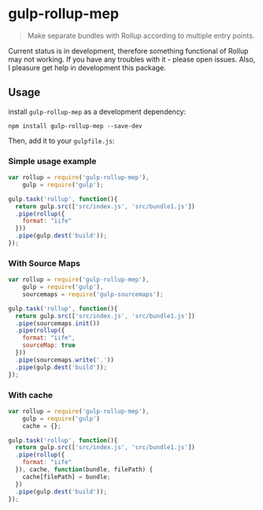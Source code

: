 # gulp-rollup-mep
> Make separate bundles with Rollup according to multiple entry points.

Current status is in development, therefore something functional of Rollup may not working. If you have any troubles with it - please open issues. Also,  I pleasure get help in development this package.  

## Usage
install `gulp-rollup-mep` as a development dependency:

```shell
npm install gulp-rollup-mep --save-dev
```
Then, add it to your `gulpfile.js`:

### Simple usage example
```javascript
var rollup = require('gulp-rollup-mep'),
    gulp = require('gulp');

gulp.task('rollup', function(){
  return gulp.src(['src/index.js', 'src/bundle1.js'])
  .pipe(rollup({
    format: "iife"
  }))
  .pipe(gulp.dest('build'));
});
```

### With Source Maps
```javascript
var rollup = require('gulp-rollup-mep'),
    gulp = require('gulp'),
    sourcemaps = require('gulp-sourcemaps');

gulp.task('rollup', function(){
  return gulp.src(['src/index.js', 'src/bundle1.js'])
  .pipe(sourcemaps.init())
  .pipe(rollup({
    format: "iife",
    sourceMap: true
  }))
  .pipe(sourcemaps.write('.'))
  .pipe(gulp.dest('build'));
});
```

### With cache
```javascript
var rollup = require('gulp-rollup-mep'),
    gulp = require('gulp')
    cache = {};

gulp.task('rollup', function(){
  return gulp.src(['src/index.js', 'src/bundle1.js'])
  .pipe(rollup({
    format: "iife"
  }), cache, function(bundle, filePath) {
    cache[filePath] = bundle;
  })
  .pipe(gulp.dest('build'));
});
```
